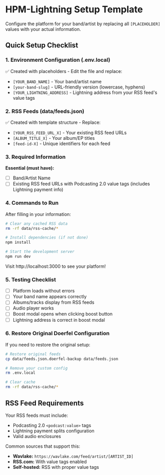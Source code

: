 # HPM-Lightning Setup Template

Configure the platform for your band/artist by replacing all `[PLACEHOLDER]` values with your actual information.

## Quick Setup Checklist

### 1. Environment Configuration (.env.local)
✅ Created with placeholders - Edit the file and replace:
- `[YOUR_BAND_NAME]` - Your band/artist name
- `[your-band-slug]` - URL-friendly version (lowercase, hyphens)
- `[YOUR_LIGHTNING_ADDRESS]` - Lightning address from your RSS feed's value tags

### 2. RSS Feeds (data/feeds.json)
✅ Created with template structure - Replace:
- `[YOUR_RSS_FEED_URL_X]` - Your existing RSS feed URLs
- `[ALBUM_TITLE_X]` - Your album/EP titles
- `[feed-id-X]` - Unique identifiers for each feed

### 3. Required Information

**Essential (must have):**
- [ ] Band/Artist Name
- [ ] Existing RSS feed URLs with Podcasting 2.0 value tags (includes Lightning payment info)

### 4. Commands to Run

After filling in your information:

```bash
# Clear any cached RSS data
rm -rf data/rss-cache/*

# Install dependencies (if not done)
npm install

# Start the development server
npm run dev
```

Visit http://localhost:3000 to see your platform!

### 5. Testing Checklist

- [ ] Platform loads without errors
- [ ] Your band name appears correctly
- [ ] Albums/tracks display from RSS feeds
- [ ] Audio player works
- [ ] Boost modal opens when clicking boost button
- [ ] Lightning address is correct in boost modal

### 6. Restore Original Doerfel Configuration

If you need to restore the original setup:

```bash
# Restore original feeds
cp data/feeds.json.doerfel-backup data/feeds.json

# Remove your custom config
rm .env.local

# Clear cache
rm -rf data/rss-cache/*
```

## RSS Feed Requirements

Your RSS feeds must include:
- Podcasting 2.0 `<podcast:value>` tags
- Lightning payment splits configuration
- Valid audio enclosures

Common sources that support this:
- **Wavlake:** `https://wavlake.com/feed/artist/[ARTIST_ID]`
- **RSS.com:** With value tags enabled
- **Self-hosted:** RSS with proper value tags